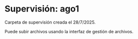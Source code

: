 # Supervisión: ago1

Carpeta de supervisión creada el 28/7/2025.

Puede subir archivos usando la interfaz de gestión de archivos.